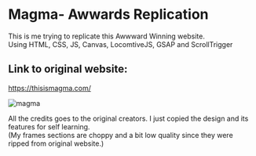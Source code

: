 # Magma- Awwards Replication
This is me trying to replicate this Awwward Winning website. <br/>
Using HTML, CSS, JS, Canvas, LocomtiveJS, GSAP and ScrollTrigger <br/>

## Link to original website:
https://thisismagma.com/


![magma](https://github.com/div40/Magma-Awwards/assets/88618183/752d48da-580a-4c30-babb-fee8267a01e1)

All the credits goes to the original creators.
I just copied the design and its features for self learning.<br/>
(My frames sections are choppy and a bit low quality since they were ripped from original website.)
